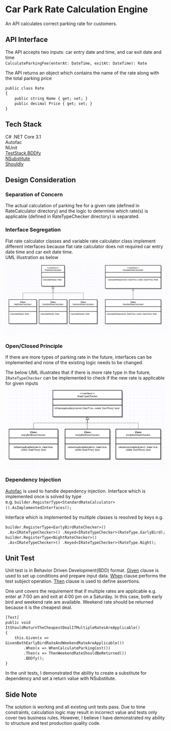 # Car Park Rate Calculation Engine

An API calculates correct parking rate for customers.

## API Interface
The API accepts two inputs: car entry date and time, and car exit date and time  
`CalculateParkingFee(enterAt: DateTime, exitAt: DateTime): Rate`  

The API returns an object which contains the name of the rate along with the total parking price
```
public class Rate
{
    public string Name { get; set; }
    public decimal Price { get; set; }
}
```

## Tech Stack
C# .NET Core 3.1    
Autofac  
NUnit   
[TestStack.BDDfy](https://github.com/TestStack/TestStack.BDDfy)  
[NSubstitute](https://nsubstitute.github.io/)  
[Shouldly](https://github.com/shouldly/shouldly)

## Design Consideration
### Separation of Concern
The actual calculation of parking fee for a given rate (defined in RateCalculator directory) and
the logic to determine which rate(s) is applicable (defined in RateTypeChecker directory) is separated.

### Interface Segregation
Flat rate calculator classes and variable rate calculator class implement different interfaces
because flat rate calculator does not required car entry date time and car exit date time.   
UML illustration as below ![here](./Rate%20Calculation%20Logic.png)

### Open/Closed Principle
If there are more types of parking rate in the future, interfaces can be implemented and none of 
the existing logic needs to be changed.   

The below UML illustrates that if there is more rate type in the future, `IRateTypeChecker` can be
implemented to check if the new rate is applicable for given inputs ![here](./Rate%20Checking%20Logic.png)

### Dependency Injection
[Autofac](https://autofac.org/) is used to handle dependency injection. 
Interface which is implemented once is solved by type  
e.g. `builder.RegisterType<StandardRateCalculator>().AsImplementedInterfaces();`

Interface which is implemented by multiple classes is resolved by keys e.g.
```  
builder.RegisterType<EarlyBirdRateChecker>()  
 .As<IRateTypeChecker>() .Keyed<IRateTypeChecker>(RateType.EarlyBird);  
builder.RegisterType<NightRateChecker>()  
 .As<IRateTypeChecker>() .Keyed<IRateTypeChecker>(RateType.Night);
 ```

## Unit Test
Unit test is in Behavior Driven Development(BDD) format. <u>Given</u> clause is used to set up conditions 
and prepare input data. <u>When</u> clause performs the test subject operation. <u>Then</u> clause is used 
to define assertions. 

One unit covers the requirement that if multiple rates are applicable e.g. enter at 7:00 am and exit at 4:00 pm
on a Saturday. In this case, both early bird and weekend rate are available. Weekend rate should be
returned because it is the cheapest deal.  
```
[Test]
public void ItShouldReturnTheCheapestDealIfMultipleRatesAreApplicable()
{
    this.Given(x => GivenBothEarlyBirdRateAndWeekendRateAreApplicable())
        .When(x => WhenCalculateParkingCost())
        .Then(x => ThenWeekendRateShouldBeReturned())
        .BDDfy();
}
```

In the unit tests, I demonstrated the ability to create a substitute for dependency and set a return value 
with NSubstitute.

## Side Note
The solution is working and all existing unit tests pass. Due to time constraints, calculation logic 
may result in incorrect value and tests only cover two business rules. However, I believe I have demonstrated
my ability to structure and test production quality code. 